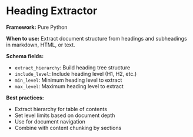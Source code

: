 # Heading Extractor

**Framework:** Pure Python

**When to use:** Extract document structure from headings and subheadings in markdown, HTML, or text.

**Schema fields:**
- `extract_hierarchy`: Build heading tree structure
- `include_level`: Include heading level (H1, H2, etc.)
- `min_level`: Minimum heading level to extract
- `max_level`: Maximum heading level to extract

**Best practices:**
- Extract hierarchy for table of contents
- Set level limits based on document depth
- Use for document navigation
- Combine with content chunking by sections